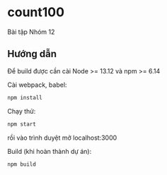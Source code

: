 # count100
Bài tập Nhóm 12
## Hướng dẫn
Để build được cần cài Node >= 13.12 và npm >= 6.14

Cài webpack, babel:
```bash
npm install
```
Chạy thử:
```bash
npm start
```
rồi vào trình duyệt mở localhost:3000

Build (khi hoàn thành dự án):
```bash
npm build
```
